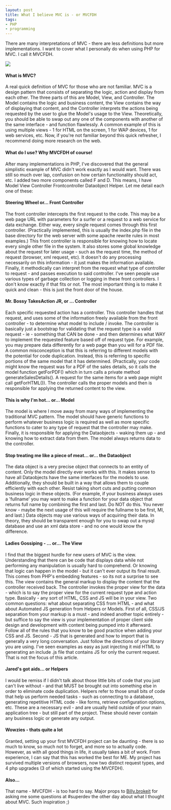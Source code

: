 ```yaml
---
layout: post
title: What I believe MVC is - or MVCFDH
tags:
- PHP
- programming
---
```


There are many interpretations of MVC - there are less definitions but more implementations.  I want to cover what I personally do when using PHP for MVC.  I call it MVCFDH.

![](http://aaronsaray.com/blog/wp-content/uploads/2008/08/mvc.jpg)

#### What is MVC?

A real quick definition of MVC for those who are not familiar.  MVC is a design pattern that consists of separating the logic, action and display from each other.  The three parts of this are Model, View, and Controller.  The Model contains the logic and business content, the View contains the way of displaying that content, and the Controller interprets the actions being requested by the user to glue the Model's usage to the View.  Theoretically, you should be able to swap out any one of the components with another of the same interface - and function flawlessly.  A common example of this is using multiple views - 1 for HTML on the screen, 1 for WAP devices, 1 for web services, etc.  Now, if you're not familiar beyond this quick refresher, I recommend doing more research on the web.

#### What do I use?  Why MVCFDH of course!

After many implementations in PHP, I've discovered that the general simplistic example of MVC didn't work exactly as I would want.  There was still so much over lap, confusion on how certain functionality should act, etc.  I added two more components called F and D.  This means, I have Model View Controller Frontcontroller Dataobject Helper.  Let me detail each one of these:

#### Steering Wheel or... Front Controller

The front controller intercepts the first request to the code.  This may be a web page URL with parameters for a surfer or a request to a web service for data exchange.  Either way, every single request comes through this first controller.  (Practically implemented, this is usually the index.php file in the base directory for the web server with some apache rewrite rules in most examples.)  This front controller is responsible for knowing how to locate every single other file in the system.  It also stores some global knowledge about the request for later usage - such as the request time, the method of request (browser, xml request, etc).  It doesn't do any processing necessarily on this information - it just makes the information available.  Finally, it methodically can interpret from the request what type of controller to request - and passes execution to said controller.  I've seen people use various types of garbage collection or logging in these front controllers.  I don't know exactly if that fits or not.  The most important thing is to make it quick and clean - this is just the front door of the house.

#### Mr. Bossy TakesAction JR, or ... Controller

Each specific requested action has a controller.  This controller handles that request, and uses some of the information freely available from the front controller - to determine what model to include / invoke.  The controller is basically just a bootstrap for validating that the request type is a valid request - ie - something that CAN be done - and then determines what WAY to implement the requested feature based off of request type.  For example, you may prepare data differently for a web page than you will for a PDF file.  A common misconception is that this is referring to different models with the potential for code duplication.  Instead, this is referring to specific portions of the same model that it has determined.  (Practically, your code might know the request was for a PDF of the sales details, so it calls the model function getForPDF() which in turn calls a private method generateSalesDetails().  A request for the same items for a web page might call getForHTML()).  The controller calls the proper models and then is responsible for applying the returned content to the view.

#### This is why I'm hot... or... Model

The model is where I move away from many ways of implementing the traditional MVC pattern.  The model should have generic functions to perform whatever business logic is required as well as more specific functions to cater to any type of request that the controller may make.  Finally, it is responsible for applying the Dataobjects - waking them up - and knowing how to extract data from them.  The model always returns data to the controller.

#### Stop treating me like a piece of meat... or... the Dataobject

The data object is a very precise object that connects to an entity of content.  Only the model directly ever works with this.  It makes sense to have all Dataobjects have the same interfaces for the models to use.  Additionally, they should be built in a way that allows them to couple efficiently with each other.  Resist taking short cuts and putting common business logic in these objects. (For example, if your business always uses a 'fullname' you may want to make a function for your data object that returns full name by combining the first and last. Do NOT do this.  You never know - maybe the next usage of this will require the fullname to be first, MI, and last.)  Data objects may use various ways of acquiring their data.  In theory, they should be transparent enough for you to swap out a mysql database and use an xml data store - and no one would know the difference.

#### Ladies Gossiping - ... or... The View

I find that the biggest hurdle for new users of MVC is the view.  Understanding that there can be code that displays data while not performing any manipulation is usually hard to comprehend.  Or knowing that logic can happen in the model - but it can't ever output its final result.  This comes from PHP's embedding features - so its not a surprise to see this.  The view contains the general markup to display the content that the controller received back.  The controller invokes the proper view for the data - which is to say the proper view for the current request type and action type.  Basically - any sort of HTML, CSS and JS will be in your view.  Two common questions: what about separating CSS from HTML - and what about Automated JS generation from Helpers or Models.  First of all, CSS/JS separation from your markup is a must - and indeed another topic entirely - but suffice to say the view is your implementation of proper client side design and development with content being pumped into it afterward.  Follow all of the rules that you know to be good practice when adding your CSS and JS.  Second - JS that is generated and how to import that is generally a very long conversation.  Just follow the directions of your library you are using.  I've seen examples as easy as just injecting it mid HTML to generating an include .js file that contains JS for only the current request.  That is not the focus of this article.

#### Jared's got aids... or Helpers

I would be remiss if I didn't talk about those little bits of code that you just can't live without - and that MUST be brought out into something else in order to eliminate code duplication.  Helpers refer to those small bits of code that help us perform needed tasks - such as connecting to a database, generating repetitive HTML code - like forms, retrieve configuration options, etc.  These are a necessary evil - and are usually held outside of your main application tree - but still part of the project.  These should never contain any business logic or generate any output.

#### Wowzies - thats quite a lot

Granted, setting up your first MVCFDH project can be daunting - there is so much to know, so much not to forget, and more so to actually code.  However, as with all good things in life, it usually takes a bit of work.  From experience, I can say that this has worked the best for ME.  My project has survived multiple versions of browsers, now two distinct request types, and 4 php upgrades (3 of which started using the MVCFDH).

#### Also...

That name - MVCFDH - is too hard to say.  Major props to [Billy.brokeit](http://www.billygilbert.net) for asking me some questions at #superdev the other day about what I thought about MVC.  Such inspiration ;)
